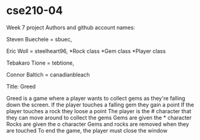 # cse210-04
Week 7 project
Authors and github account names:

Steven Buechele = sbuec, 

Eric Woll = steelheart96, 
	*Rock class
	*Gem class
	*Player class

Tebakaro Tione = tebtione, 

Connor Baltich = canadianbleach

Title: Greed


Greed is a game where a player wants to collect gems as they're falling down the screen.
If the player touches a falling gem they gain a point
If the player touches a rock they loose a point
The player is the # character that they can move around to collect the gems
Gems are given the * character
Rocks are given the o character
Gems and rocks are removed when they are touched
To end the game, the player must close the window





